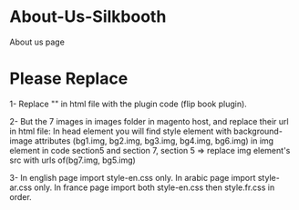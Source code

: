 # About-Us-Silkbooth

About us page

# Please Replace

1- Replace "<!--but flip book blugin code here-->" in html file with the plugin code (flip book plugin).

2- But the 7 images in images folder in magento host, and replace their url in html file:
In head element you will find style element with background-image attributes (bg1.img, bg2.img, bg3.img, bg4.img, bg6.img)
in img element in code section5 and section 7, section 5 => replace img element's src with urls of(bg7.img, bg5.img)

3- In english page import style-en.css only.
In arabic page import style-ar.css only.
In france page import both style-en.css then style.fr.css in order.

